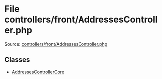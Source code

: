 File controllers/front/AddressesController.php
=========
Source: [controllers/front/AddressesController.php](https://github.com/PrestaShop/PrestaShop/blob/1.6.1.1/controllers/front/AddressesController.php)


Classes
-------

* [AddressesControllerCore](class.AddressesControllerCore)

